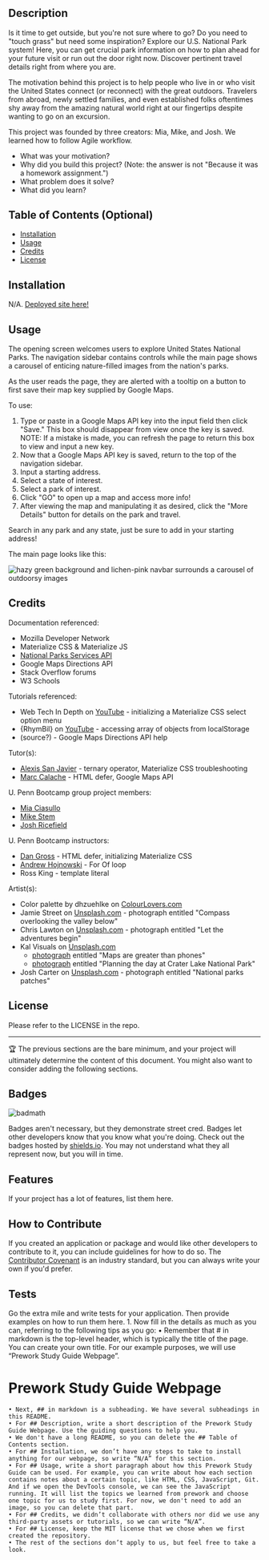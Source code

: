 # <Outdoor-Excursion>


## Description

Is it time to get outside, but you're not sure where to go? Do you need to "touch grass" but need some inspiration? Explore our U.S. National Park system! Here, you can get crucial park information on how to plan ahead for your future visit or run out the door right now. Discover pertinent travel details right from where you are.

The motivation behind this project is to help people who live in or who visit the United States connect (or reconnect) with the great outdoors. Travelers from abroad, newly settled families, and even established folks oftentimes shy away from the amazing natural world right at our fingertips despite wanting to go on an excursion.

This project was founded by three creators: Mia, Mike, and Josh. We learned how to follow Agile workflow.

- What was your motivation?
- Why did you build this project? (Note: the answer is not "Because it was a homework assignment.")
- What problem does it solve?
- What did you learn?


## Table of Contents (Optional)

- [Installation](#installation)
- [Usage](#usage)
- [Credits](#credits)
- [License](#license)


## Installation

N/A. [Deployed site here!](https://miacias.github.io/outdoor-excursion)


## Usage

The opening screen welcomes users to explore United States National Parks. The navigation sidebar contains controls while the main page shows a carousel of enticing nature-filled images from the nation's parks.

As the user reads the page, they are alerted with a tooltip on a button to first save their map key supplied by Google Maps.

To use:
1. Type or paste in a Google Maps API key into the input field then click "Save." This box should disappear from view once the key is saved. NOTE: If a mistake is made, you can refresh the page to return this box to view and input a new key.
2. Now that a Google Maps API key is saved, return to the top of the navigation sidebar.
3. Input a starting address.
4. Select a state of interest.
5. Select a park of interest.
6. Click "GO" to open up a map and access more info!
7. After viewing the map and manipulating it as desired, click the "More Details" button for details on the park and travel.

Search in any park and any state, just be sure to add in your starting address!

The main page looks like this:

![hazy green background and lichen-pink navbar surrounds a carousel of outdoorsy images](./assets/images/planning/screencapture-Explore-our-National-Parks.png)


## Credits

Documentation referenced:

- Mozilla Developer Network
- Materialize CSS & Materialize JS
- [National Parks Services API](https://www.nps.gov/subjects/developer/api-documentation.htm#/visitorcenters/getVisitorCenters)
- Google Maps Directions API
- Stack Overflow forums
- W3 Schools

Tutorials referenced:

- Web Tech In Depth on [YouTube](https://www.youtube.com/watch?v=XCC-K6Q9h7M) - initializing a Materialize CSS select option menu
- {RhymBil} on [YouTube](https://www.youtube.com/watch?v=2hJ1rTANVnk) - accessing array of objects from localStorage
- (source?) - Google Maps Directions API help

Tutor(s):

- [Alexis San Javier](https://github.com/code-guy21) - ternary operator, Materialize CSS troubleshooting
- [Marc Calache](https://github.com/CalacheMarc) - HTML defer, Google Maps API

U. Penn Bootcamp group project members:

- [Mia Ciasullo](https://github.com/miacias)
- [Mike Stem](https://github.com/mikestem)
- [Josh Ricefield](https://github.com/JSR5404)

U. Penn Bootcamp instructors:

- [Dan Gross](https://github.com/DanielWGross) - HTML defer, initializing Materialize CSS
- [Andrew Hojnowski](https://github.com/aHojo) - For Of loop
- Ross King - template literal

Artist(s):

- Color palette by dhzuehlke on [ColourLovers.com](https://www.colourlovers.com/palette/4893136/Die_Krabbe%C2%B2)
- Jamie Street on [Unsplash.com](https://unsplash.com/photos/_94HLr_QXo8) - photograph entitled "Compass overlooking the valley below"
- Chris Lawton on [Unsplash.com](https://unsplash.com/photos/o0l-M8W_7wA) - photograph entitled "Let the adventures begin"
- Kal Visuals on [Unsplash.com](Unsplash.com) 
	- [photograph](https://unsplash.com/photos/IG1m3RomhPI) entitled "Maps are greater than phones"
	- [photograph](https://unsplash.com/photos/3sVhudiAl84) entitled "Planning the day at Crater Lake National Park"
- Josh Carter on [Unsplash.com](https://unsplash.com/photos/5kk7fGDdGFM) - photograph entitled "National parks patches"


## License

Please refer to the LICENSE in the repo.

---

🏆 The previous sections are the bare minimum, and your project will ultimately determine the content of this document. You might also want to consider adding the following sections.

## Badges

![badmath](https://img.shields.io/github/languages/top/nielsenjared/badmath)

Badges aren't necessary, but they demonstrate street cred. Badges let other developers know that you know what you're doing. Check out the badges hosted by [shields.io](https://shields.io/). You may not understand what they all represent now, but you will in time.

## Features

If your project has a lot of features, list them here.

## How to Contribute

If you created an application or package and would like other developers to contribute to it, you can include guidelines for how to do so. The [Contributor Covenant](https://www.contributor-covenant.org/) is an industry standard, but you can always write your own if you'd prefer.

## Tests

Go the extra mile and write tests for your application. Then provide examples on how to run them here.
	1. Now fill in the details as much as you can, referring to the following tips as you go:
	• Remember that # in markdown is the top-level header, which is typically the title of the page. You can create your own title. For our example purposes, we will use “Prework Study Guide Webpage”.
 # Prework Study Guide Webpage
	• Next, ## in markdown is a subheading. We have several subheadings in this README.
	• For ## Description, write a short description of the Prework Study Guide Webpage. Use the guiding questions to help you.
	• We don't have a long README, so you can delete the ## Table of Contents section.
	• For ## Installation, we don’t have any steps to take to install anything for our webpage, so write “N/A” for this section.
	• For ## Usage, write a short paragraph about how this Prework Study Guide can be used. For example, you can write about how each section contains notes about a certain topic, like HTML, CSS, JavaScript, Git. And if we open the DevTools console, we can see the JavaScript running. It will list the topics we learned from prework and choose one topic for us to study first. For now, we don't need to add an image, so you can delete that part.
	• For ## Credits, we didn’t collaborate with others nor did we use any third-party assets or tutorials, so we can write “N/A”.
	• For ## License, keep the MIT license that we chose when we first created the repository.
	• The rest of the sections don’t apply to us, but feel free to take a look.

